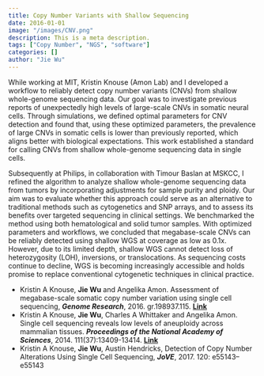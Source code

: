 ```yaml
---
title: Copy Number Variants with Shallow Sequencing
date: 2016-01-01
image: "/images/CNV.png"
description: This is a meta description.
tags: ["Copy Number", "NGS", "software"]
categories: []
author: "Jie Wu"
---
```


While working at MIT, Kristin Knouse (Amon Lab) and I developed a workflow to reliably detect copy number variants (CNVs) from shallow whole-genome sequencing data. Our goal was to investigate previous reports of unexpectedly high levels of large-scale CNVs in somatic neural cells. Through simulations, we defined optimal parameters for CNV detection and found that, using these optimized parameters, the prevalence of large CNVs in somatic cells is lower than previously reported, which aligns better with biological expectations. This work established a standard for calling CNVs from shallow whole-genome sequencing data in single cells.

Subsequently at Philips, in collaboration with Timour Baslan at MSKCC, I refined the algorithm to analyze shallow whole-genome sequencing data from tumors by incorporating adjustments for sample purity and ploidy. Our aim was to evaluate whether this approach could serve as an alternative to traditional methods such as cytogenetics and SNP arrays, and to assess its benefits over targeted sequencing in clinical settings. We benchmarked the method using both hematological and solid tumor samples. With optimized parameters and workflows, we concluded that megabase-scale CNVs can be reliably detected using shallow WGS at coverage as low as 0.1x. However, due to its limited depth, shallow WGS cannot detect loss of heterozygosity (LOH), inversions, or translocations. As sequencing costs continue to decline, WGS is becoming increasingly accessible and holds promise to replace conventional cytogenetic techniques in clinical practice.


- Kristin A Knouse, **Jie Wu** and Angelika Amon. Assessment of megabase-scale somatic copy number variation using single cell sequencing, **_Genome Research_**, 2016. gr.198937.115. **[Link](http://genome.cshlp.org/content/early/2016/01/15/gr.198937.115.abstract)**
- Kristin A Knouse, **Jie Wu**, Charles A Whittaker and Angelika Amon. Single cell sequencing reveals low levels of aneuploidy across mammalian tissues. **_Proceedings of the National Academy of Sciences_**, 2014. 111(37):13409-13414. **[Link](http://www.pnas.org/content/111/37/13409.short)**
- Kristin A Knouse, **Jie Wu**, Austin Hendricks, Detection of Copy Number Alterations Using Single Cell Sequencing, **_JoVE_**, 2017. 120: e55143–e55143